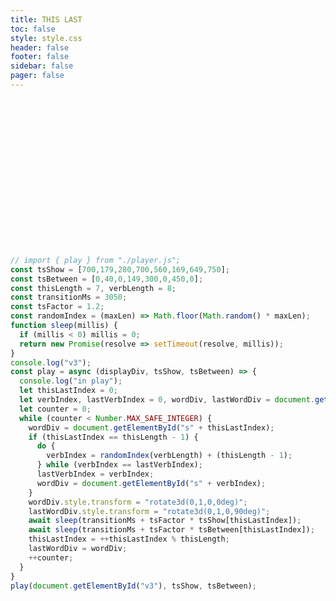 ```yaml
---
title: THIS LAST
toc: false
style: style.css
header: false
footer: false
sidebar: false
pager: false
---
```

<div id="v3" class="field">
  <div id=s0 class="spel this" style="transform:rotate3d(0,1,0,90deg)">THIS</div>
  <div id=s1 class="spel is" style="transform:rotate3d(0,1,0,90deg)">IS</div>
  <div id=s2 class="spel my" style="transform:rotate3d(0,1,0,90deg)">MY</div>
  <div id=s3 class="spel last" style="transform:rotate3d(0,1,0,90deg)">LAST</div>
  <div id=s4 class="spel time" style="transform:rotate3d(0,1,0,90deg)">TIME</div>
  <div id=s5 class="spel to" style="1;transform:rotate3d(0,1,0,90deg)">TO</div>
  <div id=s6 class="spel feel" style="transform:rotate3d(0,1,0,90deg)">FEEL</div>
  <div id=s7 class="spel hear" style="transform:rotate3d(0,1,0,90deg)">HEAR</div>
  <div id=s8 class="spel know" style="transform:rotate3d(0,1,0,90deg)">KNOW</div>
  <div id=s9 class="spel read" style="transform:rotate3d(0,1,0,90deg)">READ</div>
  <div id=s10 class="spel say" style="transform:rotate3d(0,1,0,90deg)">SAY</div>
  <div id=s11 class="spel see" style="transform:rotate3d(0,1,0,90deg)">SEE</div>
  <div id=s12 class="spel taste" style="transform:rotate3d(0,1,0,90deg)">TASTE</div>
  <div id=s13 class="spel touch" style="transform:rotate3d(0,1,0,90deg)">TOUCH</div>
</div>

```js
// import { play } from "./player.js";
const tsShow = [700,179,280,700,560,169,649,750];
const tsBetween = [0,40,0,149,300,0,450,0];
const thisLength = 7, verbLength = 8;
const transitionMs = 3050;
const tsFactor = 1.2;
const randomIndex = (maxLen) => Math.floor(Math.random() * maxLen);
function sleep(millis) {
  if (millis < 0) millis = 0;
  return new Promise(resolve => setTimeout(resolve, millis));
}
console.log("v3");
const play = async (displayDiv, tsShow, tsBetween) => {
  console.log("in play");
  let thisLastIndex = 0;
  let verbIndex, lastVerbIndex = 0, wordDiv, lastWordDiv = document.getElementById("s6");
  let counter = 0;
  while (counter < Number.MAX_SAFE_INTEGER) {
    wordDiv = document.getElementById("s" + thisLastIndex);
    if (thisLastIndex == thisLength - 1) {
      do {
        verbIndex = randomIndex(verbLength) + (thisLength - 1);
      } while (verbIndex == lastVerbIndex);
      lastVerbIndex = verbIndex;
      wordDiv = document.getElementById("s" + verbIndex);
    }
    wordDiv.style.transform = "rotate3d(0,1,0,0deg)";
    lastWordDiv.style.transform = "rotate3d(0,1,0,90deg)";
    await sleep(transitionMs + tsFactor * tsShow[thisLastIndex]);
    await sleep(transitionMs + tsFactor * tsBetween[thisLastIndex]);
    thisLastIndex = ++thisLastIndex % thisLength;
    lastWordDiv = wordDiv;
    ++counter;
  }
}
play(document.getElementById("v3"), tsShow, tsBetween);
```